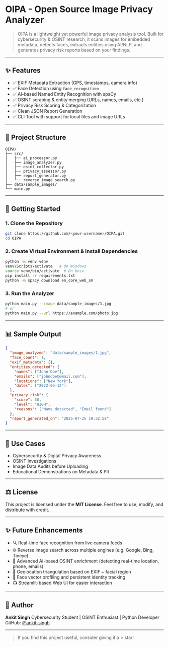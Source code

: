 # OIPA - Open Source Image Privacy Analyzer

> OIPA is a lightweight yet powerful image privacy analysis tool. Built for cybersecurity & OSINT research, it scans images for embedded metadata, detects faces, extracts entities using AI/NLP, and generates privacy risk reports based on your findings.

---

## ✨ Features

* ✅ EXIF Metadata Extraction (GPS, timestamps, camera info)
* ✅ Face Detection using `face_recognition`
* ✅ AI-based Named Entity Recognition with spaCy
* ✅ OSINT scraping & entity merging (URLs, names, emails, etc.)
* ✅ Privacy Risk Scoring & Categorization
* ✅ Clean JSON Report Generation
* ✅ CLI Tool with support for local files and image URLs

---

## 📁 Project Structure

```
OIPA/
├── src/
│   ├── ai_processor.py
│   ├── image_analyzer.py
│   ├── osint_collector.py
│   ├── privacy_assessor.py
│   ├── report_generator.py
│   └── reverse_image_search.py
├── data/sample_images/
└── main.py
```

---

## 🚀 Getting Started

### 1. Clone the Repository

```bash
git clone https://github.com/<your-username>/OIPA.git
cd OIPA
```

### 2. Create Virtual Environment & Install Dependencies

```bash
python -m venv venv
venv\Scripts\activate   # On Windows
source venv/bin/activate  # On Unix
pip install -r requirements.txt
python -m spacy download en_core_web_sm
```

### 3. Run the Analyzer

```bash
python main.py --image data/sample_images/1.jpg
# or
python main.py --url https://example.com/photo.jpg
```

---

## 📊 Sample Output

```json
{
  "image_analyzed": "data/sample_images/1.jpg",
  "face_count": 1,
  "exif_metadata": {},
  "entities_detected": {
    "names": ["John Doe"],
    "emails": ["johndoe@email.com"],
    "locations": ["New York"],
    "dates": ["2022-05-12"]
  },
  "privacy_risk": {
    "score": 60,
    "level": "HIGH",
    "reasons": ["Name detected", "Email found"]
  },
  "report_generated_on": "2025-07-25 19:32:58"
}
```

---

## 🫡 Use Cases

* Cybersecurity & Digital Privacy Awareness
* OSINT Investigations
* Image Data Audits before Uploading
* Educational Demonstrations on Metadata & PII

---

## ⚖️ License

This project is licensed under the **MIT License**. Feel free to use, modify, and distribute with credit.

---

## ✨ Future Enhancements

* 🔍 Real-time face recognition from live camera feeds
* 🌐 Reverse image search across multiple engines (e.g. Google, Bing, Tineye)
* 🧠 Advanced AI-based OSINT enrichment (detecting real-time location, phone, emails)
* 📡 Geolocation triangulation based on EXIF + facial region
* 🧬 Face vector profiling and persistent identity tracking
* 📺 Streamlit-based Web UI for easier interaction

---

## 🙌 Author

**Ankit Singh**
Cybersecurity Student | OSINT Enthusiast | Python Developer
GitHub: [@ankit-singh](https://github.com/<your-username>)

---

> If you find this project useful, consider giving it a ⭐ star!
